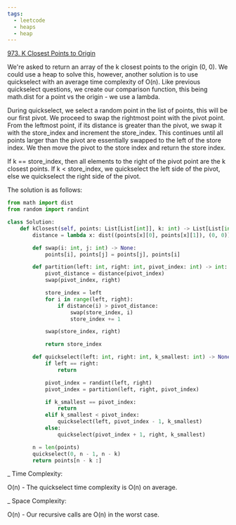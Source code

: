 ```yaml
---
tags:
  - leetcode
  - heaps
  - heap
---
```


<a href="https://leetcode.com/problems/k-closest-points-to-origin/">
973. K Closest Points to Origin</a>

We're asked to return an array of the k closest points to the origin (0, 0). We
could use a heap to solve this, however, another solution is to use quickselect
with an average time complexity of O(n). Like previous quickselect questions, we
create our comparison function, this being math.dist for a point vs the origin -
we use a lambda.

During quickselect, we select a random point in the list of points, this will be
our first pivot. We proceed to swap the rightmost point with the pivot point.
From the leftmost point, if its distance is greater than the pivot, we swap it
with the store_index and increment the store_index. This continues until all
points larger than the pivot are essentially swapped to the left of the store
index. We then move the pivot to the store index and return the store index.

If k == store_index, then all elements to the right of the pivot point are the k
closest points. If k < store_index, we quickselect the left side of the pivot,
else we quickselect the right side of the pivot.

The solution is as follows:

```python
from math import dist
from random import randint

class Solution:
    def kClosest(self, points: List[List[int]], k: int) -> List[List[int]]:
        distance = lambda x: dist((points[x][0], points[x][1]), (0, 0))

        def swap(i: int, j: int) -> None:
            points[i], points[j] = points[j], points[i]

        def partition(left: int, right: int, pivot_index: int) -> int:
            pivot_distance = distance(pivot_index)
            swap(pivot_index, right)

            store_index = left
            for i in range(left, right):
                if distance(i) > pivot_distance:
                    swap(store_index, i)
                    store_index += 1

            swap(store_index, right)

            return store_index

        def quickselect(left: int, right: int, k_smallest: int) -> None:
            if left == right:
                return

            pivot_index = randint(left, right)
            pivot_index = partition(left, right, pivot_index)

            if k_smallest == pivot_index:
                return
            elif k_smallest < pivot_index:
                quickselect(left, pivot_index - 1, k_smallest)
            else:
                quickselect(pivot_index + 1, right, k_smallest)

        n = len(points)
        quickselect(0, n - 1, n - k)
        return points[n - k :]
```

\_ Time Complexity:

O(n) - The quickselect time complexity is O(n) on average.

\_ Space Complexity:

O(n) - Our recursive calls are O(n) in the worst case.
